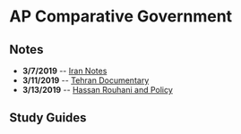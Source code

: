 # AP Comparative Government

## Notes
 - **3/7/2019** -- [Iran Notes](3-7-Notes.html)
 - **3/11/2019** -- [Tehran Documentary](3-11-Notes.html)
 - **3/13/2019** -- [Hassan Rouhani and Policy](3-13-Notes.html)
## Study Guides
<!--stackedit_data:
eyJoaXN0b3J5IjpbMTMwNTY2MjY2MiwtNDEwNzY3MTc3LDYwMz
Q0MDYxNF19
-->